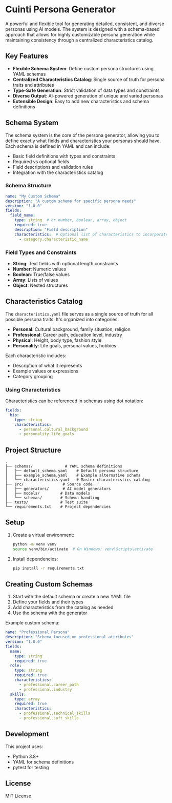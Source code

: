 # Cuinti Persona Generator

A powerful and flexible tool for generating detailed, consistent, and diverse personas using AI models. The system is designed with a schema-based approach that allows for highly customizable persona generation while maintaining consistency through a centralized characteristics catalog.

## Key Features

- **Flexible Schema System**: Define custom persona structures using YAML schemas
- **Centralized Characteristics Catalog**: Single source of truth for persona traits and attributes
- **Type-Safe Generation**: Strict validation of data types and constraints
- **Diverse Output**: AI-powered generation of unique and varied personas
- **Extensible Design**: Easy to add new characteristics and schema definitions

## Schema System

The schema system is the core of the persona generator, allowing you to define exactly what fields and characteristics your personas should have. Each schema is defined in YAML and can include:

- Basic field definitions with types and constraints
- Required vs optional fields
- Field descriptions and validation rules
- Integration with the characteristics catalog

### Schema Structure

```yaml
name: "My Custom Schema"
description: "A custom schema for specific persona needs"
version: "1.0.0"
fields:
  field_name:
    type: string  # or number, boolean, array, object
    required: true
    description: "Field description"
    characteristics:  # Optional list of characteristics to incorporate
      - category.characteristic_name
```

### Field Types and Constraints

- **String**: Text fields with optional length constraints
- **Number**: Numeric values
- **Boolean**: True/false values
- **Array**: Lists of values
- **Object**: Nested structures

## Characteristics Catalog

The `characteristics.yaml` file serves as a single source of truth for all possible persona traits. It's organized into categories:

- **Personal**: Cultural background, family situation, religion
- **Professional**: Career path, education level, industry
- **Physical**: Height, body type, fashion style
- **Personality**: Life goals, personal values, hobbies

Each characteristic includes:
- Description of what it represents
- Example values or expressions
- Category grouping

### Using Characteristics

Characteristics can be referenced in schemas using dot notation:
```yaml
fields:
  bio:
    type: string
    characteristics:
      - personal.cultural_background
      - personality.life_goals
```

## Project Structure

```
.
├── schemas/              # YAML schema definitions
│   ├── default_schema.yaml    # Default persona structure
│   ├── example_schema.yaml    # Example alternative schema
│   └── characteristics.yaml   # Master characteristics catalog
├── src/                 # Source code
│   ├── generators/      # AI model generators
│   ├── models/         # Data models
│   └── schemas/        # Schema handling
├── tests/              # Test suite
└── requirements.txt    # Project dependencies
```

## Setup

1. Create a virtual environment:
   ```bash
   python -m venv venv
   source venv/bin/activate  # On Windows: venv\Scripts\activate
   ```

2. Install dependencies:
   ```bash
   pip install -r requirements.txt
   ```

## Creating Custom Schemas

1. Start with the default schema or create a new YAML file
2. Define your fields and their types
3. Add characteristics from the catalog as needed
4. Use the schema with the generator

Example custom schema:
```yaml
name: "Professional Persona"
description: "Schema focused on professional attributes"
version: "1.0.0"
fields:
  name:
    type: string
    required: true
  role:
    type: string
    required: true
    characteristics:
      - professional.career_path
      - professional.industry
  skills:
    type: array
    required: true
    characteristics:
      - professional.technical_skills
      - professional.soft_skills
```

## Development

This project uses:
- Python 3.8+
- YAML for schema definitions
- pytest for testing

## License

MIT License
